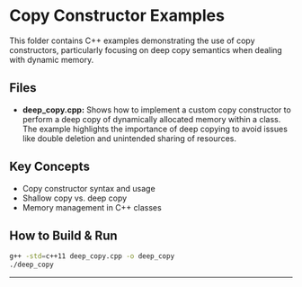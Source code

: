 # Copy Constructor Examples

This folder contains C++ examples demonstrating the use of copy constructors, particularly focusing on deep copy semantics when dealing with dynamic memory.

## Files
- **deep_copy.cpp:** Shows how to implement a custom copy constructor to perform a deep copy of dynamically allocated memory within a class. The example highlights the importance of deep copying to avoid issues like double deletion and unintended sharing of resources.

## Key Concepts
- Copy constructor syntax and usage
- Shallow copy vs. deep copy
- Memory management in C++ classes

## How to Build & Run
```sh
g++ -std=c++11 deep_copy.cpp -o deep_copy
./deep_copy
```

---
